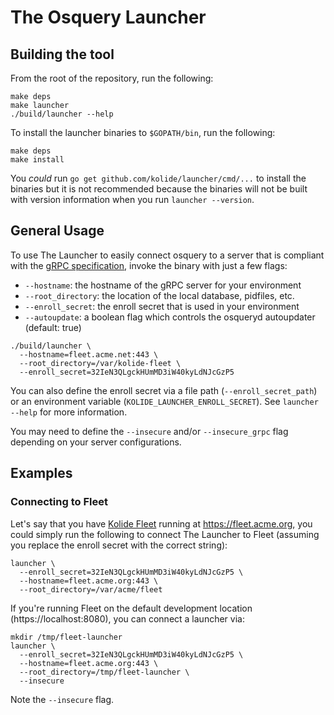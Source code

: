 # The Osquery Launcher

## Building the tool

From the root of the repository, run the following:

```
make deps
make launcher
./build/launcher --help
```

To install the launcher binaries to `$GOPATH/bin`, run the following:

```
make deps
make install
```

You *could* run `go get github.com/kolide/launcher/cmd/...` to install the binaries but it is not recommended because the binaries will not be built with version information when you run `launcher --version`.

## General Usage

To use The Launcher to easily connect osquery to a server that is compliant with the [gRPC specification](https://github.com/kolide/agent-api/blob/master/agent_api.proto), invoke the binary with just a few flags:

- `--hostname`: the hostname of the gRPC server for your environment
- `--root_directory`: the location of the local database, pidfiles, etc.
- `--enroll_secret`: the enroll secret that is used in your environment
- `--autoupdate`: a boolean flag which controls the osqueryd autoupdater (default: true)

```
./build/launcher \
  --hostname=fleet.acme.net:443 \
  --root_directory=/var/kolide-fleet \
  --enroll_secret=32IeN3QLgckHUmMD3iW40kyLdNJcGzP5
```

You can also define the enroll secret via a file path (`--enroll_secret_path`) or an environment variable (`KOLIDE_LAUNCHER_ENROLL_SECRET`). See `launcher --help` for more information.

You may need to define the `--insecure` and/or `--insecure_grpc` flag depending on your server configurations.

## Examples

### Connecting to Fleet

Let's say that you have [Kolide Fleet](https://github.com/kolide/fleet) running at https://fleet.acme.org, you could simply run the following to connect The Launcher to Fleet (assuming you replace the enroll secret with the correct string):

```
launcher \
  --enroll_secret=32IeN3QLgckHUmMD3iW40kyLdNJcGzP5 \
  --hostname=fleet.acme.org:443 \
  --root_directory=/var/acme/fleet
```

If you're running Fleet on the default development location (https://localhost:8080), you can connect a launcher via:

```
mkdir /tmp/fleet-launcher
launcher \
  --enroll_secret=32IeN3QLgckHUmMD3iW40kyLdNJcGzP5 \
  --hostname=fleet.acme.org:443 \
  --root_directory=/tmp/fleet-launcher \
  --insecure
```

Note the `--insecure` flag.
